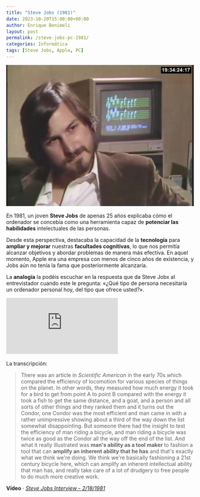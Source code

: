 ```yaml
---
title: "Steve Jobs (1981)"
date: 2023-10-20T15:00:00+00:00
author: Enrique Benimeli
layout: post
permalink: /steve-jobs-pc-1981/
categories: Informática
tags: [Steve Jobs, Apple, PC]
---
```


[![image](assets/images/posts/2023/10/steve_jobs_1981_int.jpeg)](https://www.youtube.com/watch?v=WVvpCpDDui0)

En 1981, un joven **Steve Jobs** de apenas 25 años explicaba cómo el ordenador se concebía como una herramienta capaz de **potenciar las habilidades** intelectuales de las personas.

Desde esta perspectiva, destacaba la capacidad de la **tecnología** para **ampliar y mejorar** nuestras **facultades cognitivas**, lo que nos permitía alcanzar objetivos y abordar problemas de manera más efectiva. En aquel momento, Apple era una empresa con menos de cinco años de existencia, y Jobs aún no tenía la fama que posteriormente alcanzaría.

La **analogía** la podéis escuchar en la respuesta que da Steve Jobx al entrevistador cuando este le pregunta: «¿Qué tipo de persona necesitaría un ordenador personal hoy, del tipo que ofrece usted?».

<div class="embed-container">
    <iframe src="https://www.youtube.com/watch?v=WVvpCpDDui0" frameborder='0' allowfullscreen></iframe>
</div>

La transcripción:

> There was an article in *Scientific American* in the early 70s which compared the efficiency of locomotion for various species of things on the planet. In other words, they measured how much energy it took for a bird to get from point A to point B compared with the energy it took a fish to get the same distance, and a goat, and a person and all sorts of other  things and they ranked them and it turns out the Condor, one Condor was the most efficient and man came in with a rather  unimpressive showing about a third of the way down the list somewhat disappointing. But someone there had the insight to test the efficiency of man riding a bicycle, and man riding a bicycle was twice as good as the Condor all the way off the end of the list. And what it really illustrated was **man's ability as a tool maker** to fashion a tool that can **amplify an inherent ability that he has** and that's exactly what we think we're doing. We think we're basically fashioning a 21st century bicycle here, which can amplify an inherent intellectual ability that man has, and really take care of a lot of drudgery to free people to do much more creative  work.

**Vídeo** · [*Steve Jobs Interview - 2/18/1981*](https://www.youtube.com/watch?v=WVvpCpDDui0)
